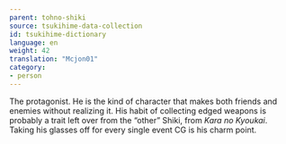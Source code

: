 ```yaml
---
parent: tohno-shiki
source: tsukihime-data-collection
id: tsukihime-dictionary
language: en
weight: 42
translation: "Mcjon01"
category:
- person
---
```


The protagonist. He is the kind of character that makes both friends and enemies without realizing it.
His habit of collecting edged weapons is probably a trait left over from the “other” Shiki, from *Kara no Kyoukai*. Taking his glasses off for every single event CG is his charm point.
